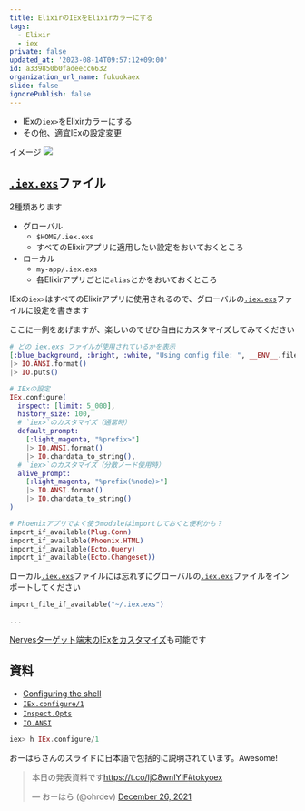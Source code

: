 ```yaml
---
title: ElixirのIExをElixirカラーにする
tags:
  - Elixir
  - iex
private: false
updated_at: '2023-08-14T09:57:12+09:00'
id: a339850b0fadeecc6632
organization_url_name: fukuokaex
slide: false
ignorePublish: false
---
```


- IExの`iex>`をElixirカラーにする
- その他、適宜IExの設定変更

イメージ
![](https://user-images.githubusercontent.com/7563926/139561007-e9460682-065e-4ed9-b5ec-59e746b0fcd9.png)

## [`.iex.exs`]ファイル

2種類あります

- グローバル
  - `$HOME/.iex.exs`
  - すべてのElixirアプリに適用したい設定をおいておくところ
- ローカル
  - `my-app/.iex.exs`
  - 各Elixirアプリごとに`alias`とかをおいておくところ

IExの`iex>`はすべてのElixirアプリに使用されるので、グローバルの[`.iex.exs`]ファイルに設定を書きます

ここに一例をあげますが、楽しいのでぜひ自由にカスタマイズしてみてください

```elixir:~/.iex.exs
# どの iex.exs ファイルが使用されているかを表示
[:blue_background, :bright, :white, "Using config file: ", __ENV__.file]
|> IO.ANSI.format()
|> IO.puts()

# IExの設定
IEx.configure(
  inspect: [limit: 5_000],
  history_size: 100,
  # `iex>`のカスタマイズ（通常時）
  default_prompt:
    [:light_magenta, "%prefix>"]
    |> IO.ANSI.format()
    |> IO.chardata_to_string(),
  # `iex>`のカスタマイズ（分散ノード使用時）
  alive_prompt:
    [:light_magenta, "%prefix(%node)>"]
    |> IO.ANSI.format()
    |> IO.chardata_to_string()
)

# Phoenixアプリでよく使うmoduleはimportしておくと便利かも？
import_if_available(Plug.Conn)
import_if_available(Phoenix.HTML)
import_if_available(Ecto.Query)
import_if_available(Ecto.Changeset))
```

ローカル[`.iex.exs`]ファイルには忘れずにグローバルの[`.iex.exs`]ファイルをインポートしてください

```elixir:my-app/.iex.exs
import_file_if_available("~/.iex.exs")

...
```

[Nervesターゲット端末のIExをカスタマイズ](https://qiita.com/mnishiguchi/items/9e259b8836054bb5cb34)も可能です

## 資料

- [Configuring the shell]
- [`IEx.configure/1`]
- [`Inspect.Opts`]
- [`IO.ANSI`]

```elixir
iex> h IEx.configure/1
```

おーはらさんのスライドに日本語で包括的に説明されています。Awesome!

<blockquote class="twitter-tweet"><p lang="ja" dir="ltr">本日の発表資料です<a href="https://t.co/IjC8wnIYIF">https://t.co/IjC8wnIYIF</a><a href="https://twitter.com/hashtag/tokyoex?src=hash&amp;ref_src=twsrc%5Etfw">#tokyoex</a></p>&mdash; おーはら (@ohrdev) <a href="https://twitter.com/ohrdev/status/1474968395087237121?ref_src=twsrc%5Etfw">December 26, 2021</a></blockquote> <script async src="https://platform.twitter.com/widgets.js" charset="utf-8"></script>

<!-- Links -->
[`.iex.exs`]: https://hexdocs.pm/iex/IEx.html#module-the-iex-exs-file
[`IO.ANSI`]: https://hexdocs.pm/elixir/IO.ANSI.html
[`IEx.configure/1`]: https://hexdocs.pm/iex/IEx.html#configure/1
[`Inspect.Opts`]: https://hexdocs.pm/elixir/Inspect.Opts.html
[Configuring the shell]: https://hexdocs.pm/iex/IEx.html#module-configuring-the-shell
